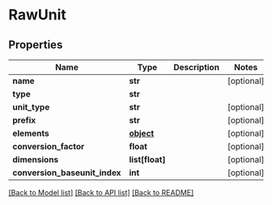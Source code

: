 # RawUnit

## Properties
Name | Type | Description | Notes
------------ | ------------- | ------------- | -------------
**name** | **str** |  | [optional] 
**type** | **str** |  | 
**unit_type** | **str** |  | [optional] 
**prefix** | **str** |  | [optional] 
**elements** | [**object**](.md) |  | [optional] 
**conversion_factor** | **float** |  | [optional] 
**dimensions** | **list[float]** |  | [optional] 
**conversion_baseunit_index** | **int** |  | [optional] 

[[Back to Model list]](../README.md#documentation-for-models) [[Back to API list]](../README.md#documentation-for-api-endpoints) [[Back to README]](../README.md)


